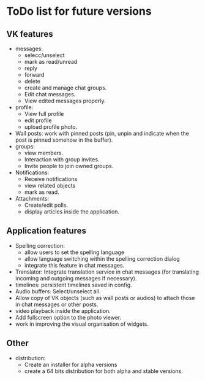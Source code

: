# ToDo list for future versions

## VK features

* messages:
    - selecc/unselect
    - mark as read/unread
    - reply
    - forward
    - delete
    - create and manage chat groups.
    - Edit chat messages.
    - View edited messages properly.
* profile:
    - View full profile
    - edit profile
    - upload profile photo.
* Wall posts: work with pinned posts (pin, unpin and indicate when the post is pinned somehow in the buffer).
* groups:
    - view members.
    - Interaction with group invites.
    - Invite people to join owned groups.
* Notifications: 
    - Receive notifications
    - view related objects
    - mark as read.
* Attachments:
    - Create/edit polls.
    - display articles inside the application.

## Application features

* Spelling correction:
    - allow users to set the spelling language
    - allow language switching within the spelling correction dialog
    - integrate this feature in chat messages.
* Translator: Integrate translation service in chat messages (for translating incoming and outgoing messages if necessary).
* timelines: persistent timelines saved in config.
* Audio buffers: Select/unselect all.
* Allow copy of VK objects (such as wall posts or audios) to attach those in chat messages or other posts.
* video playback inside the application.
* Add fullscreen option to the photo viewer.
* work in improving the visual organisation of widgets.

## Other

* distribution:
    - Create an installer for alpha versions
    - create a 64 bits distribution for both alpha and stable versions.